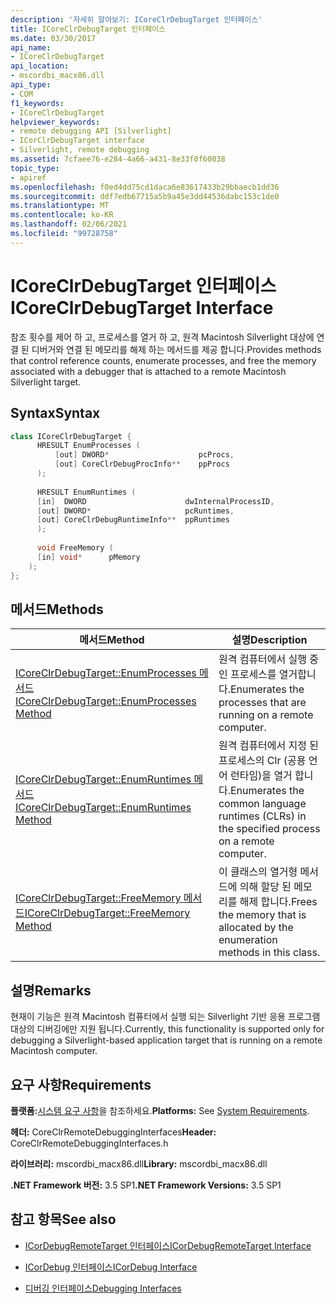 ```yaml
---
description: '자세히 알아보기: ICoreClrDebugTarget 인터페이스'
title: ICoreClrDebugTarget 인터페이스
ms.date: 03/30/2017
api_name:
- ICoreClrDebugTarget
api_location:
- mscordbi_macx86.dll
api_type:
- COM
f1_keywords:
- ICoreClrDebugTarget
helpviewer_keywords:
- remote debugging API [Silverlight]
- ICorClrDebugTarget interface
- Silverlight, remote debugging
ms.assetid: 7cfaee76-e284-4a66-a431-8e33f0f60038
topic_type:
- apiref
ms.openlocfilehash: f0ed4dd75cd1daca6e83617433b29bbaecb1dd36
ms.sourcegitcommit: ddf7edb67715a5b9a45e3dd44536dabc153c1de0
ms.translationtype: MT
ms.contentlocale: ko-KR
ms.lasthandoff: 02/06/2021
ms.locfileid: "99728758"
---
```

# <a name="icoreclrdebugtarget-interface"></a><span data-ttu-id="301d9-103">ICoreClrDebugTarget 인터페이스</span><span class="sxs-lookup"><span data-stu-id="301d9-103">ICoreClrDebugTarget Interface</span></span>

<span data-ttu-id="301d9-104">참조 횟수를 제어 하 고, 프로세스를 열거 하 고, 원격 Macintosh Silverlight 대상에 연결 된 디버거와 연결 된 메모리를 해제 하는 메서드를 제공 합니다.</span><span class="sxs-lookup"><span data-stu-id="301d9-104">Provides methods that control reference counts, enumerate processes, and free the memory associated with a debugger that is attached to a remote Macintosh Silverlight target.</span></span>  
  
## <a name="syntax"></a><span data-ttu-id="301d9-105">Syntax</span><span class="sxs-lookup"><span data-stu-id="301d9-105">Syntax</span></span>  
  
```cpp  
class ICoreClrDebugTarget {  
      HRESULT EnumProcesses (  
          [out] DWORD*                    pcProcs,  
          [out] CoreClrDebugProcInfo**    ppProcs  
      );  
  
      HRESULT EnumRuntimes (  
      [in]  DWORD                      dwInternalProcessID,  
      [out] DWORD*                     pcRuntimes,  
      [out] CoreClrDebugRuntimeInfo**  ppRuntimes  
      );  
  
      void FreeMemory (  
      [in] void*      pMemory  
    );  
};  
```  
  
## <a name="methods"></a><span data-ttu-id="301d9-106">메서드</span><span class="sxs-lookup"><span data-stu-id="301d9-106">Methods</span></span>  
  
|<span data-ttu-id="301d9-107">메서드</span><span class="sxs-lookup"><span data-stu-id="301d9-107">Method</span></span>|<span data-ttu-id="301d9-108">설명</span><span class="sxs-lookup"><span data-stu-id="301d9-108">Description</span></span>|  
|------------|-----------------|  
|[<span data-ttu-id="301d9-109">ICoreClrDebugTarget::EnumProcesses 메서드</span><span class="sxs-lookup"><span data-stu-id="301d9-109">ICoreClrDebugTarget::EnumProcesses Method</span></span>](icoreclrdebugtarget-enumprocesses-method.md)|<span data-ttu-id="301d9-110">원격 컴퓨터에서 실행 중인 프로세스를 열거합니다.</span><span class="sxs-lookup"><span data-stu-id="301d9-110">Enumerates the processes that are running on a remote computer.</span></span>|  
|[<span data-ttu-id="301d9-111">ICoreClrDebugTarget::EnumRuntimes 메서드</span><span class="sxs-lookup"><span data-stu-id="301d9-111">ICoreClrDebugTarget::EnumRuntimes Method</span></span>](icoreclrdebugtarget-enumruntimes-method.md)|<span data-ttu-id="301d9-112">원격 컴퓨터에서 지정 된 프로세스의 Clr (공용 언어 런타임)을 열거 합니다.</span><span class="sxs-lookup"><span data-stu-id="301d9-112">Enumerates the common language runtimes (CLRs) in the specified process on a remote computer.</span></span>|  
|[<span data-ttu-id="301d9-113">ICoreClrDebugTarget::FreeMemory 메서드</span><span class="sxs-lookup"><span data-stu-id="301d9-113">ICoreClrDebugTarget::FreeMemory Method</span></span>](icoreclrdebugtarget-freememory-method.md)|<span data-ttu-id="301d9-114">이 클래스의 열거형 메서드에 의해 할당 된 메모리를 해제 합니다.</span><span class="sxs-lookup"><span data-stu-id="301d9-114">Frees the memory that is allocated by the enumeration methods in this class.</span></span>|  
  
## <a name="remarks"></a><span data-ttu-id="301d9-115">설명</span><span class="sxs-lookup"><span data-stu-id="301d9-115">Remarks</span></span>  

 <span data-ttu-id="301d9-116">현재이 기능은 원격 Macintosh 컴퓨터에서 실행 되는 Silverlight 기반 응용 프로그램 대상의 디버깅에만 지원 됩니다.</span><span class="sxs-lookup"><span data-stu-id="301d9-116">Currently, this functionality is supported only for debugging a Silverlight-based application target that is running on a remote Macintosh computer.</span></span>  
  
## <a name="requirements"></a><span data-ttu-id="301d9-117">요구 사항</span><span class="sxs-lookup"><span data-stu-id="301d9-117">Requirements</span></span>  

 <span data-ttu-id="301d9-118">**플랫폼:**[시스템 요구 사항](../../get-started/system-requirements.md)을 참조하세요.</span><span class="sxs-lookup"><span data-stu-id="301d9-118">**Platforms:** See [System Requirements](../../get-started/system-requirements.md).</span></span>  
  
 <span data-ttu-id="301d9-119">**헤더:** CoreClrRemoteDebuggingInterfaces</span><span class="sxs-lookup"><span data-stu-id="301d9-119">**Header:** CoreClrRemoteDebuggingInterfaces.h</span></span>  
  
 <span data-ttu-id="301d9-120">**라이브러리:** mscordbi_macx86.dll</span><span class="sxs-lookup"><span data-stu-id="301d9-120">**Library:** mscordbi_macx86.dll</span></span>  
  
 <span data-ttu-id="301d9-121">**.NET Framework 버전:** 3.5 SP1</span><span class="sxs-lookup"><span data-stu-id="301d9-121">**.NET Framework Versions:** 3.5 SP1</span></span>  
  
## <a name="see-also"></a><span data-ttu-id="301d9-122">참고 항목</span><span class="sxs-lookup"><span data-stu-id="301d9-122">See also</span></span>

- [<span data-ttu-id="301d9-123">ICorDebugRemoteTarget 인터페이스</span><span class="sxs-lookup"><span data-stu-id="301d9-123">ICorDebugRemoteTarget Interface</span></span>](icordebugremotetarget-interface.md)
- [<span data-ttu-id="301d9-124">ICorDebug 인터페이스</span><span class="sxs-lookup"><span data-stu-id="301d9-124">ICorDebug Interface</span></span>](icordebug-interface.md)

- [<span data-ttu-id="301d9-125">디버깅 인터페이스</span><span class="sxs-lookup"><span data-stu-id="301d9-125">Debugging Interfaces</span></span>](debugging-interfaces.md)
